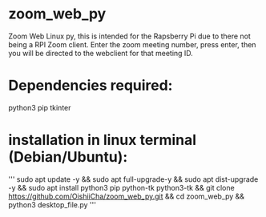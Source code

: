 # zoom_web_py
Zoom Web Linux py, this is intended for the Rapsberry Pi due to there not being a RPI Zoom client. 
Enter the zoom meeting number, press enter, then you will be directed to the webclient for that meeting ID.

# Dependencies required:
python3
pip
tkinter

# installation in linux terminal (Debian/Ubuntu):
'''
sudo apt update -y && sudo apt full-upgrade-y && sudo apt dist-upgrade -y && sudo apt install python3 pip python-tk python3-tk && git clone https://github.com/OishiiCha/zoom_web_py.git && cd zoom_web_py && python3 desktop_file.py
'''
